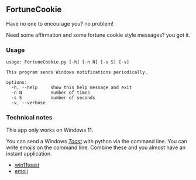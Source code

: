 ## FortuneCookie

Have no one to encourage you? no problem!

Need some affirmation and some fortune cookie style messages? you got it.

### Usage

```
usage: FortuneCookie.py [-h] [-n N] [-s S] [-v]

This program sends Windows notifications periodically.

options:
  -h, --help     show this help message and exit
  -n N           number of times
  -s S           number of seconds
  -v, --verbose
```

### Technical notes 
This app only works on Windows 11.

You can send a Windows *[Toast](https://learn.microsoft.com/en-us/windows/apps/design/shell/tiles-and-notifications/toast-notifications-overview)* with python via the command line.
You can write emojis on the command line.
Combine these and you almost have an instant application.

- [win11toast](https://pypi.org/project/win11toast/)
- [emoji](https://pypi.org/project/emoji/)
